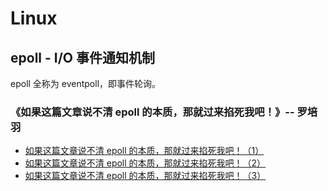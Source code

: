 # Linux

## epoll - I/O 事件通知机制

epoll 全称为 eventpoll，即事件轮询。

### 《如果这篇文章说不清 epoll 的本质，那就过来掐死我吧！》-- 罗培羽

- [如果这篇文章说不清 epoll 的本质，那就过来掐死我吧！（1）](https://zhuanlan.zhihu.com/p/63179839)
- [如果这篇文章说不清 epoll 的本质，那就过来掐死我吧！（2）](https://zhuanlan.zhihu.com/p/64138532)
- [如果这篇文章说不清 epoll 的本质，那就过来掐死我吧！（3）](https://zhuanlan.zhihu.com/p/64746509)
